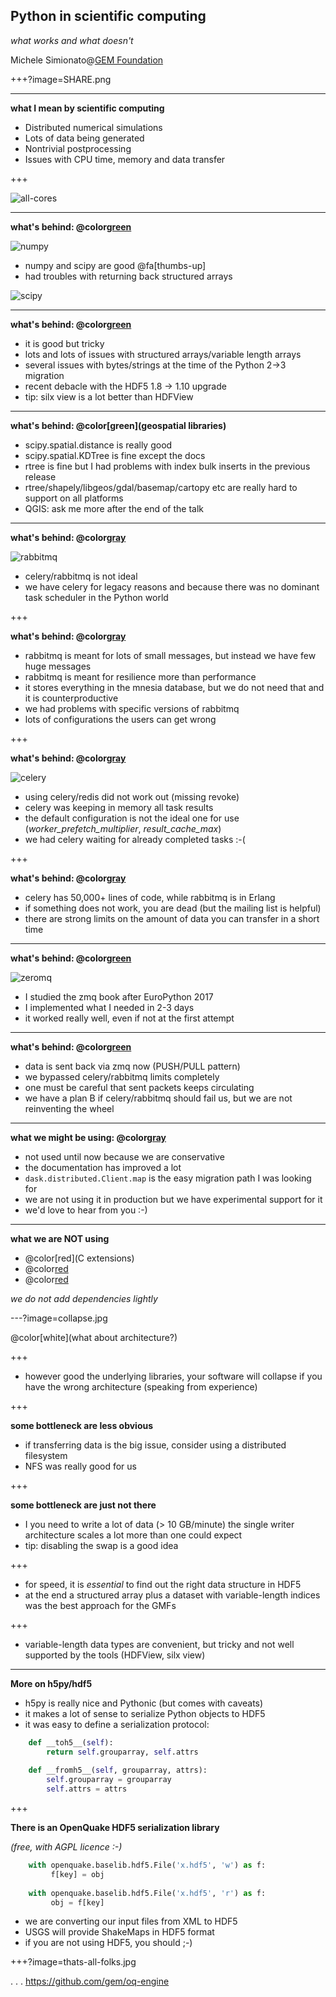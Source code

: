 Python in scientific computing
------------------------------

*what works and what doesn't*

Michele Simionato@[GEM Foundation](https://www.globalquakemodel.org)

+++?image=SHARE.png

---

**what I mean by scientific computing**

- Distributed numerical simulations
- Lots of data being generated
- Nontrivial postprocessing
- Issues with CPU time, memory and data transfer

+++

![all-cores](all-cores.png)

---

**what's behind: @color[green](numpy/scipy)**

![numpy](numpy.jpeg)

- numpy and scipy are good @fa[thumbs-up]
- had troubles with returning back structured arrays

![scipy](scipy.jpeg)

---

**what's behind: @color[green](h5py/hdf5)**

- it is good but tricky
- lots and lots of issues with structured arrays/variable length arrays
- several issues with bytes/strings at the time of the Python 2->3 migration
- recent debacle with the HDF5 1.8 -> 1.10 upgrade
- tip: silx view is a lot better than HDFView

---

**what's behind: @color[green](geospatial libraries)**

- scipy.spatial.distance is really good
- scipy.spatial.KDTree is fine except the docs
- rtree is fine but I had problems with index bulk inserts in
  the previous release
- rtree/shapely/libgeos/gdal/basemap/cartopy etc are really hard to support
  on all platforms
- QGIS: ask me more after the end of the talk

---

**what's behind: @color[gray](celery/rabbitmq)**

![rabbitmq](rabbitmq.png)

- celery/rabbitmq is not ideal
- we have celery for legacy reasons and because there was no dominant task
  scheduler in the Python world
  
+++

**what's behind: @color[gray](celery/rabbitmq)**

- rabbitmq is meant for lots of small messages, but instead we have few
  huge messages
- rabbitmq is meant for resilience more than performance
- it stores everything in the mnesia
  database, but we do not need that and it is counterproductive
- we had problems with specific versions of rabbitmq
- lots of configurations the users can get wrong

+++

**what's behind: @color[gray](celery/rabbitmq)**

![celery](celery.jpeg)

- using celery/redis did not work out (missing revoke)
- celery was keeping in memory all task results
- the default configuration is not the ideal one for use
  (*worker_prefetch_multiplier*, *result_cache_max*)
- we had celery waiting for already completed tasks :-(

+++

**what's behind: @color[gray](celery/rabbitmq)**

- celery has 50,000+ lines of code, while rabbitmq is in Erlang
- if something does not work, you are dead (but the mailing list is helpful)
- there are strong limits on the amount of data you can transfer in a
  short time

---

**what's behind: @color[green](zmq)**

![zeromq](zeromq-logo.jpg)

- I studied the zmq book after EuroPython 2017
- I implemented what I needed in 2-3 days
- it worked really well, even if not at the first attempt

---

**what's behind: @color[green](zmq)**

- data is sent back via zmq now (PUSH/PULL pattern)
- we bypassed celery/rabbitmq limits completely
- one must be careful that sent packets keeps circulating
- we have a plan B if celery/rabbitmq should fail us, but we are
  not reinventing the wheel

---

**what we might be using: @color[gray](dask)**

- not used until now because we are conservative
- the documentation has improved a lot
- `dask.distributed.Client.map` is the easy migration path I was looking for
- we are not using it in production but we have experimental support for it
- we'd love to hear from you :-)

---

**what we are NOT using**

- @color[red](C extensions)
- @color[red](Cython)
- @color[red](numba)

*we do not add dependencies lightly*

---?image=collapse.jpg

@color[white](what about architecture?)

+++

- however good the underlying libraries, your software will collapse
  if you have the wrong architecture (speaking from experience)

+++

**some bottleneck are less obvious**

- if transferring data is the big issue, consider using a distributed filesystem
- NFS was really good for us

+++

**some bottleneck are just not there**

- I you need to write a lot of data (> 10 GB/minute) the single writer
  architecture scales a lot more than one could expect
- tip: disabling the swap is a good idea

+++

- for speed, it is *essential* to find out the right data structure in HDF5
- at the end a structured array plus a dataset with variable-length indices
  was the best approach for the GMFs

+++

- variable-length data types are convenient, but tricky and not well
  supported by the tools (HDFView, silx view)

---

**More on h5py/hdf5**

- h5py is really nice and Pythonic (but comes with caveats)
- it makes a lot of sense to serialize Python objects to HDF5
- it was easy to define a serialization protocol:

```python
    def __toh5__(self):
        return self.grouparray, self.attrs
        
    def __fromh5__(self, grouparray, attrs):
        self.grouparray = grouparray
        self.attrs = attrs
```
+++

**There is an OpenQuake HDF5 serialization library**

*(free, with AGPL licence :-)*

```python
    with openquake.baselib.hdf5.File('x.hdf5', 'w') as f:
         f[key] = obj 
        
    with openquake.baselib.hdf5.File('x.hdf5', 'r') as f:
         obj = f[key] 
```

- we are converting our input files from XML to HDF5
- USGS will provide ShakeMaps in HDF5 format
- if you are not using HDF5, you should ;-)

+++?image=thats-all-folks.jpg

.
.
.
https://github.com/gem/oq-engine
